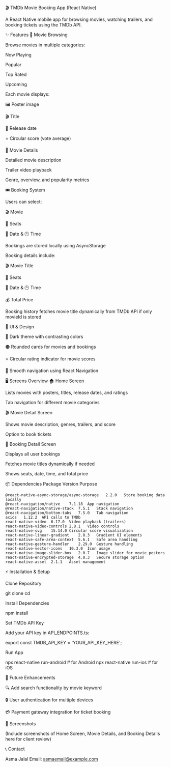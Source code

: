 🎬 TMDb Movie Booking App (React Native)

A React Native mobile app for browsing movies, watching trailers, and booking tickets using the TMDb API.

✨ Features
🍿 Movie Browsing

Browse movies in multiple categories:

Now Playing

Popular

Top Rated

Upcoming

Each movie displays:

🖼 Poster image

🎬 Title

📅 Release date

⭐ Circular score (vote average)

🎥 Movie Details

Detailed movie description

Trailer video playback

Genre, overview, and popularity metrics

🎟 Booking System

Users can select:

🎬 Movie

💺 Seats

📅 Date & 🕒 Time

Bookings are stored locally using AsyncStorage

Booking details include:

🎬 Movie Title

💺 Seats

📅 Date & 🕒 Time

💰 Total Price

Booking history fetches movie title dynamically from TMDb API if only movieId is stored

🎨 UI & Design

🌙 Dark theme with contrasting colors

🟠 Rounded cards for movies and bookings

⭐ Circular rating indicator for movie scores

🔄 Smooth navigation using React Navigation

🖥 Screens Overview
🏠 Home Screen

Lists movies with posters, titles, release dates, and ratings

Tab navigation for different movie categories

🎬 Movie Detail Screen

Shows movie description, genres, trailers, and score

Option to book tickets

🎫 Booking Detail Screen

Displays all user bookings

Fetches movie titles dynamically if needed

Shows seats, date, time, and total price

📦 Dependencies
Package	Version	Purpose
```
@react-native-async-storage/async-storage	2.2.0	Store booking data locally
@react-navigation/native	7.1.18	App navigation
@react-navigation/native-stack	7.5.1	Stack navigation
@react-navigation/bottom-tabs	7.5.0	Tab navigation
axios	1.12.2	API calls to TMDb
react-native-video	6.17.0	Video playback (trailers)
react-native-video-controls	2.8.1	Video controls
react-native-svg	15.14.0	Circular score visualization
react-native-linear-gradient	2.8.3	Gradient UI elements
react-native-safe-area-context	5.6.1	Safe area handling
react-native-gesture-handler	2.29.0	Gesture handling
react-native-vector-icons	10.3.0	Icon usage
react-native-image-slider-box	2.0.7	Image slider for movie posters
react-native-encrypted-storage	4.0.3	Secure storage option
react-native-asset	2.1.1	Asset management

```
⚡ Installation & Setup

Clone Repository

git clone <repository-url>
cd <project-folder>


Install Dependencies

npm install


Set TMDb API Key

Add your API key in API_ENDPOINTS.ts:

export const TMDB_API_KEY = 'YOUR_API_KEY_HERE';


Run App

npx react-native run-android   # for Android
npx react-native run-ios       # for iOS

🚀 Future Enhancements

🔍 Add search functionality by movie keyword

🔒 User authentication for multiple devices

💳 Payment gateway integration for ticket booking


📸 Screenshots

(Include screenshots of Home Screen, Movie Details, and Booking Details here for client review)

📞 Contact

Asma Jalal
Email: asmaemail@example.com